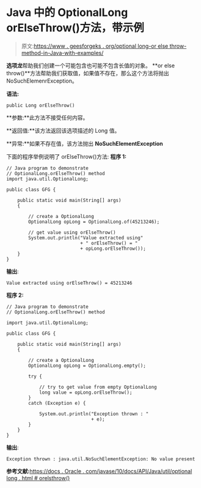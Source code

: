 # Java 中的 OptionalLong orElseThrow()方法，带示例

> 原文:[https://www . geesforgeks . org/optional long-or else throw-method-in-Java-with-examples/](https://www.geeksforgeeks.org/optionallong-orelsethrow-method-in-java-with-examples/)

**选项龙**帮助我们创建一个可能包含也可能不包含长值的对象。
**or else throw()**方法帮助我们获取值，如果值不存在，那么这个方法将抛出 NoSuchElemenrException。

**语法:**

```
public Long orElseThrow()

```

**参数:**此方法不接受任何内容。

**返回值:**该方法返回该选项描述的 Long 值。

**异常:**如果不存在值，该方法抛出 **NoSuchElementException**

下面的程序举例说明了 orElseThrow()方法:
**程序 1:**

```
// Java program to demonstrate
// OptionalLong.orElseThrow() method
import java.util.OptionalLong;

public class GFG {

    public static void main(String[] args)
    {

        // create a OptionalLong
        OptionalLong opLong = OptionalLong.of(45213246);

        // get value using orElseThrow()
        System.out.println("Value extracted using"
                           + " orElseThrow() = "
                           + opLong.orElseThrow());
    }
}
```

**输出**:

```
Value extracted using orElseThrow() = 45213246

```

**程序 2:**

```
// Java program to demonstrate
// OptionalLong.orElseThrow() method

import java.util.OptionalLong;

public class GFG {

    public static void main(String[] args)
    {

        // create a OptionalLong
        OptionalLong opLong = OptionalLong.empty();

        try {

            // try to get value from empty OptionalLong
            long value = opLong.orElseThrow();
        }
        catch (Exception e) {

            System.out.println("Exception thrown : "
                               + e);
        }
    }
}
```

**输出**:

```
Exception thrown : java.util.NoSuchElementException: No value present

```

**参考文献:**[https://docs . Oracle . com/javase/10/docs/API/Java/util/optional long . html # orelsthrow()](https://docs.oracle.com/javase/10/docs/api/java/util/OptionalLong.html#orElseThrow())